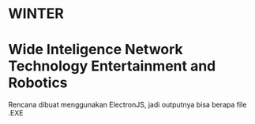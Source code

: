 # WINTER
# **Wide Inteligence Network Technology Entertainment and Robotics**
Rencana dibuat menggunakan ElectronJS, jadi outputnya bisa berapa file .EXE 
